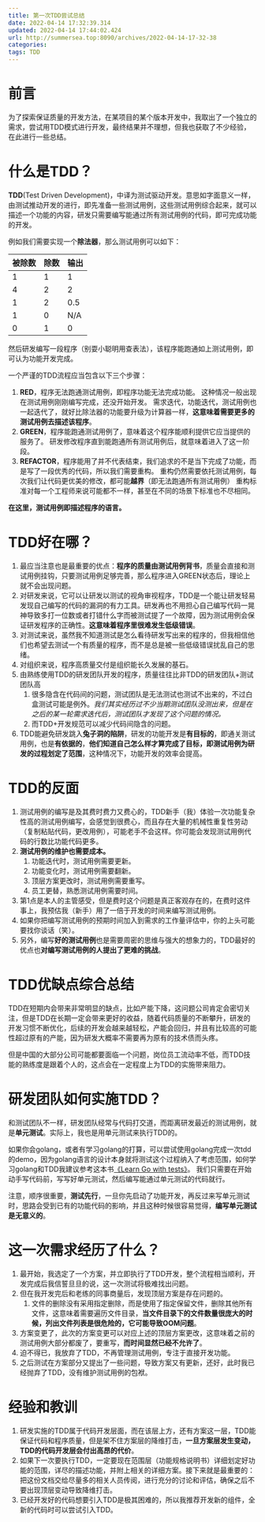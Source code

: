 ```yaml
---
title: 第一次TDD尝试总结
date: 2022-04-14 17:32:39.314
updated: 2022-04-14 17:44:02.424
url: http://summersea.top:8090/archives/2022-04-14-17-32-38
categories: 
tags: TDD
---
```




# 前言

为了探索保证质量的开发方法，在某项目的某个版本开发中，我取出了一个独立的需求，尝试用TDD模式进行开发，最终结果并不理想，但我也获取了不少经验，在此进行一些总结。


# 什么是TDD？

**TDD**(Test Driven Development)，中译为测试驱动开发。意思如字面意义一样，由测试推动开发的进行，即先准备一些测试用例，这些测试用例综合起来，就可以描述一个功能的内容，研发只需要编写能通过所有测试用例的代码，即可完成功能的开发。

例如我们需要实现一个**除法器**，那么测试用例可以如下：

|被除数|除数|输出|
|-------|-------|-------|
|1|1|1|
|4|2|2|
|1|2|0.5|
|1|0|N/A|
|0|1|0|

然后研发编写一段程序（别耍小聪明用查表法），该程序能跑通如上测试用例，即可认为功能开发完成。

一个严谨的TDD流程应当包含以下三个步骤：
1. **RED**，程序无法跑通测试用例，即程序功能无法完成功能。
这种情况一般出现在测试用例刚刚编写完成，还没开始开发。
需求迭代，功能迭代，测试用例也一起迭代了，就好比除法器的功能要升级为计算器一样，**这意味着需要更多的测试用例去描述该程序**。
2. **GREEN**，程序能跑通测试用例了，意味着这个程序能顺利提供它应当提供的服务了。
研发修改程序直到能跑通所有测试用例后，就意味着进入了这一阶段。
3. **REFACTOR**，程序能用了并不代表结束，我们追求的不是当下完成了功能，而是写了一段优秀的代码，所以我们需要重构。
重构仍然需要依托测试用例，每次我们让代码更优美的修改，都可能**越界**（即无法跑通所有测试用例）
重构标准对每一个工程师来说可能都不一样，甚至在不同的场景下标准也不尽相同。

**在这里，测试用例即描述程序的语言。**

# TDD好在哪？

1. 最应当注意也是最重要的优点：**程序的质量由测试用例背书**，质量会直接和测试用例挂钩，只要测试用例足够完善，那么程序进入GREEN状态后，理论上就不会出现问题。
2. 对研发来说，它可以让研发以测试的视角审视程序，TDD是一个能让研发轻易发现自己编写的代码的漏洞的有力工具。研发再也不用担心自己编写代码一晃神导致多打一位数或者打错什么字而被测试提了一个故障，因为测试用例会保证研发程序的正确性。**这意味着程序里很难发生低级错误**。
3. 对测试来说，虽然我不知道测试是怎么看待研发写出来的程序的，但我相信他们也希望去测试一个有质量的程序，而不是总是被一些低级错误扰乱自己的思绪。
4. 对组织来说，程序高质量交付是组织能长久发展的基石。
5. 由熟练使用TDD的研发团队开发的程序，质量往往比非TDD的研发团队+测试团队高
	1. 很多隐含在代码间的问题，测试团队是无法测试也测试不出来的，不过白盒测试可能是例外。*我们其实经历过不少当期测试团队没测出来，但是在之后的某一轮需求迭代后，测试团队才发现了这个问题的情况。*
	2. 而TDD+开发规范可以减少代码间隐含的问题。
6. TDD能避免研发跳入**兔子洞的陷阱**，研发的功能开发是**有目标的**，即通关测试用例，也是**有依据的**，**他们知道自己怎么样才算完成了目标，即测试用例为研发的过程划定了范围**，这种情况下，功能开发的效率会提高。


# TDD的反面

1. 测试用例的编写是及其费时费力又费心的，TDD新手（我）体验一次功能复杂性高的测试用例编写，会感觉到很费心，而且存在大量的机械性重复性劳动（复制粘贴代码，更改用例），可能老手不会这样。你可能会发现测试用例代码的行数比功能代码更多。
2. **测试用例的维护也需要成本。**
	1. 功能迭代时，测试用例需要更新。
	2. 功能变化时，测试用例需要翻新。
	3. 顶层方案更改时，测试用例需要重写。
	4. 员工更替，熟悉测试用例需要时间。
3. 第1点是本人的主管感受，但是费时这个问题是真正客观存在的，在费时这件事上，我预估我（新手）用了一倍于开发的时间来编写测试用例。
4. 如果你把编写测试用例的预期时间加入到需求的工作量评估中，你的上头可能要找你谈话（笑）。
5. 另外，编写**好的测试用例**也是需要周密的思维与强大的想象力的，TDD最好的优点也**对编写测试用例的人提出了更难的挑战**。


# TDD优缺点综合总结

TDD在短期内会带来非常明显的缺点，比如产能下降，这问题公司肯定会密切关注，但是TDD在长期一定会带来更好的收益，随着代码质量的不断攀升，研发的开发习惯不断优化，后续的开发会越来越轻松，产能会回归，并且有比较高的可能性超过原有的产能，因为研发大概率不需要再为原有的技术债而头疼。

但是中国的大部分公司可能都要面临一个问题，岗位员工流动率不低，而TDD技能的熟练度是跟着个人的，这点会在一定程度上为TDD的实施带来阻力。



# 研发团队如何实施TDD？

和测试团队不一样，研发团队经常与代码打交道，而距离研发最近的测试用例，就是**单元测试**。实际上，我也是用单元测试来执行TDD的。

如果你会golang，或者有学习golang的打算，可以尝试使用golang完成一次tdd的demo，因为golang语言的设计本身就将测试这个过程纳入了考虑范围，如何学习golang和TDD我建议参考这本书[《Learn Go with tests》](https://studygolang.gitbook.io/learn-go-with-tests/)。
我们只需要在开始动手写代码前，写写好单元测试，然后编写能通过单元测试的代码就行。

注意，顺序很重要，**测试先行**，一旦你先启动了功能开发，再反过来写单元测试时，思路会受到已有的功能代码的影响，并且这种时候很容易觉得，**编写单元测试是无意义的**。

# 这一次需求经历了什么？

1. 最开始，我选定了一个方案，并立即执行了TDD开发，整个流程相当顺利，开发完成后我信誓旦旦的说，这一次测试将极难找出问题。
2. 但在我开发完后和老练的同事商量后，发现顶层方案是存在问题的。
	1. 文件的删除没有采用指定删除，而是使用了指定保留文件，删除其他所有文件，这意味着需要遍历文件目录，**当文件目录下的文件数量很庞大的时候，列出文件列表是很危险的，它可能导致OOM问题**。
3. 方案变更了，此次的方案变更可以对应上述的顶层方案更改，这意味着之前的测试用例大部分都废了，要重写，**而时间显然已经不允许了**。
4. 迫不得已，我放弃了TDD，不再管理测试用例，专注于直接开发功能。
5. 之后测试在方案部分又提出了一些问题，导致方案又有更新，还好，此时我已经抛弃了TDD，没有维护测试用例的包袱。

# 经验和教训

1. 研发实施的TDD属于代码开发层面，而在该层上方，还有方案这一层，TDD能保证代码和程序质量，但是架不住方案层的降维打击，**一旦方案层发生变动，TDD的代码开发层会付出高昂的代价**。
2. 如果下一次要执行TDD，一定要现在范围层（功能规格说明书）详细划定好功能的范围，详尽的描述功能，并附上相关的详细方案。接下来就是最重要的：把这份文档交给尽量多的相关人员传阅，进行充分的讨论和评估，确保之后不要出现顶层变动导致降维打击。
3. 已经开发好的代码想要引入TDD是极其困难的，所以我推荐开发新的组件，全新的代码时可以尝试引入TDD。